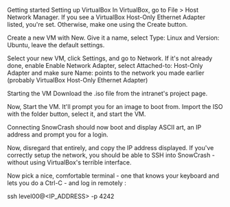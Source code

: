 Getting started
Setting up VirtualBox
In VirtualBox, go to File > Host Network Manager. If you see a VirtualBox Host-Only Ethernet Adapter listed, you're set. Otherwise, make one using the Create button.

Create a new VM with New. Give it a name, select Type: Linux and Version: Ubuntu, leave the default settings.

Select your new VM, click Settings, and go to Network. If it's not already done, enable Enable Network Adapter, select Attached-to: Host-Only Adapter and make sure Name: points to the network you made earlier (probably VirtualBox Host-Only Ethernet Adapter)

Starting the VM
Download the .iso file from the intranet's project page.

Now, Start the VM. It'll prompt you for an image to boot from. Import the ISO with the folder button, select it, and start the VM.

Connecting
SnowCrash should now boot and display ASCII art, an IP address and prompt you for a login.

Now, disregard that entirely, and copy the IP address displayed. If you've correctly setup the network, you should be able to SSH into SnowCrash - without using VirtualBox's terrible interface.

Now pick a nice, comfortable terminal - one that knows your keyboard and lets you do a Ctrl-C - and log in remotely :


ssh level00@<IP_ADDRESS> -p 4242